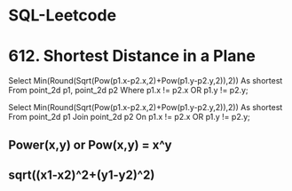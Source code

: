 # SQL-Leetcode
# 612. Shortest Distance in a Plane
Select Min(Round(Sqrt(Pow(p1.x-p2.x,2)+Pow(p1.y-p2.y,2)),2)) As shortest
From point_2d p1, point_2d p2
Where p1.x != p2.x OR p1.y != p2.y;

Select Min(Round(Sqrt(Pow(p1.x-p2.x,2)+Pow(p1.y-p2.y,2)),2)) As shortest
From point_2d p1 Join point_2d p2
On p1.x != p2.x OR p1.y != p2.y;

## Power(x,y) or Pow(x,y) = x^y
## sqrt((x1-x2)^2+(y1-y2)^2)
